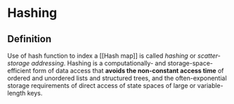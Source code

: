 # Hashing
## Definition
Use of hash function to index a [[Hash map]] is called *hashing* or *scatter-storage addressing*.
Hashing is a computationally- and storage-space-efficient form of data access that **avoids the non-constant access time** of ordered and unordered lists and structured trees, and the often-exponential storage requirements of direct access of state spaces of large or variable-length keys.

